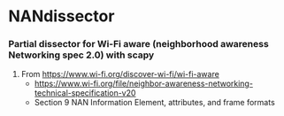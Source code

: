 # NANdissector
### Partial dissector for Wi-Fi aware (neighborhood awareness Networking spec 2.0) with scapy
1. From https://www.wi-fi.org/discover-wi-fi/wi-fi-aware
   - https://www.wi-fi.org/file/neighbor-awareness-networking-technical-specification-v20
   - Section 9 NAN Information Element, attributes, and frame formats
